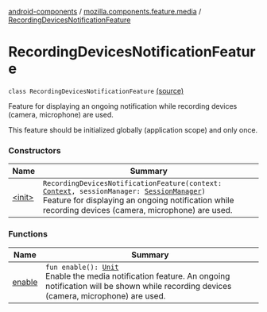 [android-components](../../index.md) / [mozilla.components.feature.media](../index.md) / [RecordingDevicesNotificationFeature](./index.md)

# RecordingDevicesNotificationFeature

`class RecordingDevicesNotificationFeature` [(source)](https://github.com/mozilla-mobile/android-components/blob/master/components/feature/media/src/main/java/mozilla/components/feature/media/RecordingDevicesNotificationFeature.kt#L27)

Feature for displaying an ongoing notification while recording devices (camera, microphone) are used.

This feature should be initialized globally (application scope) and only once.

### Constructors

| Name | Summary |
|---|---|
| [&lt;init&gt;](-init-.md) | `RecordingDevicesNotificationFeature(context: `[`Context`](https://developer.android.com/reference/android/content/Context.html)`, sessionManager: `[`SessionManager`](../../mozilla.components.browser.session/-session-manager/index.md)`)`<br>Feature for displaying an ongoing notification while recording devices (camera, microphone) are used. |

### Functions

| Name | Summary |
|---|---|
| [enable](enable.md) | `fun enable(): `[`Unit`](https://kotlinlang.org/api/latest/jvm/stdlib/kotlin/-unit/index.html)<br>Enable the media notification feature. An ongoing notification will be shown while recording devices (camera, microphone) are used. |
